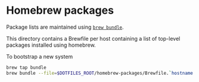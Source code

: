 # Homebrew packages

Package lists are maintained using [`brew bundle`](https://github.com/Homebrew/homebrew-bundle).

This directory contains a Brewfile per host containing a
list of top-level packages installed using homebrew.

To bootstrap a new system

```sh
brew tap bundle
brew bundle --file=$DOTFILES_ROOT/homebrew-packages/Brewfile.`hostname -s`
```
